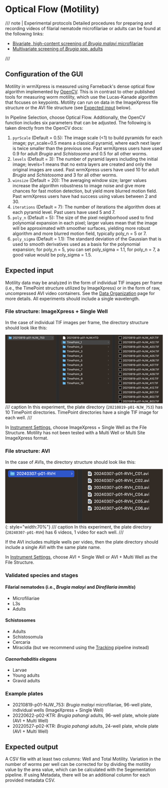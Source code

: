 # Optical Flow (Motility)

/// note | Experimental protocols
Detailed procedures for preparing and recording videos of filarial nematode microfilariae or adults can be found at the following links:

- [Bivariate, high-content screening of *Brugia malayi* microfilariae](https://protocolexchange.researchsquare.com/article/pex-1916/v2)  
- [Multivariate screening of *Brugia* spp. adults](https://protocolexchange.researchsquare.com/article/pex-1918/v2)

///

## Configuration of the GUI

Motility in wrmXpress is measured using Farneback's dense optical flow algorithm implemented by [OpenCV](https://docs.opencv.org/4.6.0/dc/d6b/group__video__track.html#ga5d10ebbd59fe09c5f650289ec0ece5af). This is in contrast to other published tools for measuring worm motility, which use the Lucas-Kanade algorithm that focuses on keypoints. Motility can run on data in the ImageXpress file structure or the AVI file structure (see [Expected input](#expected-input) below).

In Pipeline Selection, choose Optical Flow. Additionally, the OpenCV function includes six parameters that can be adjusted. The following is taken directly from the OpenCV docs:

1. `pyrScale` (Default = 0.5): The image scale (<1) to build pyramids for each image; pyr_scale=0.5 means a classical pyramid, where each next layer is twice smaller than the previous one. Past wrmXpress users have used 0.9 for adult *Brugia* and *Schistosoma* and 0.5 for all other worms.
2. `levels` (Default = 3): The number of pyramid layers including the initial image; levels=1 means that no extra layers are created and only the original images are used. Past wrmXpress users have used 10 for adult *Brugia* and *Schistosoma* and 3 for all other worms.
3. `winsize` (Default = 20): The averaging window size; larger values increase the algorithm robustness to image noise and give more chances for fast motion detection, but yield more blurred motion field. Past wrmXpress users have had success using values between 2 and 30.
4. `iterations` (Default = 7): The number of iterations the algorithm does at each pyramid level. Past users have used 5 and 7.
5. `poly_n` (Default = 5): The size of the pixel neighborhood used to find polynomial expansion in each pixel; larger values mean that the image will be approximated with smoother surfaces, yielding more robust algorithm and more blurred motion field, typically poly_n = 5 or 7.
6. `poly_sigma` (Default = 1.1): The standard deviation of the Gaussian that is used to smooth derivatives used as a basis for the polynomial expansion; for poly_n = 5, you can set poly_sigma = 1.1, for poly_n = 7, a good value would be poly_sigma = 1.5.

## Expected input

Motility data may be analyzed in the form of individual TIF images per frame (i.e., the TimePoint structure utilized by ImageXpress) or in the form of raw, uncompressed AVI video containers. See the [Data Organization](../../data_organization.md) page for more details.  All experiments should include a single wavelength.

### File structure: ImageXpress + Single Well

In the case of individual TIF images per frame, the directory structure should look like this:

![Structure for individual TIF images](../../img/tif_structure.png)
/// caption
In this experiment, the plate directory (`20210819-p01-NJW_753`) has 10 TimePoint directories. TimePoint directories have a single TIF image for each well.
///

In [Instrument Settings](../instrument_settings.md), choose ImageXpress + Single Well as the File Structure. Motility has not been tested with a Multi Well or Multi Site ImageXpress format.

### File structure: AVI

In the case of AVIs, the directory structure should look like this:

![Structure for individual AVI videos](../../img/avi_structure.png){: style="width:70%"}
/// caption
In this experiment, the plate directory (`20240307-p01-RVH`) has 6 videos, 1 video for each well.
///

If the AVI includes multiple wells per video, then the plate directory should include a single AVI with the same plate name.

In [Instrument Settings](../instrument_settings.md), choose AVI + Single Well or AVI + Multi Well as the File Structure.

### Validated species and stages

#### Filarial nematodes (i.e., *Brugia malayi* and *Dirofilaria immitis*)

- Microfiliariae
- L3s
- Adults
  
#### Schistosomes

- Adults
- Schistosomula
- Cercaria
- Miracidia (but we recommend using the [Tracking](tracking.md) pipeline instead)
  
#### *Caenorhabditis elegans*

- Larvae
- Young adults
- Gravid adults

### Example plates

- 20210819-p01-NJW_753: *Brugia malayi* microfilariae, 96-well plate, individual wells (ImageXpress + Single Well)
- 20220622-p02-KTR: *Brugia pahangi* adults, 96-well plate, whole plate (AVI + Multi Well)
- 20220527-p02-KTR: *Brugia pahangi* adults, 24-well plate, whole plate (AVI + Multi Well)

## Expected output

A CSV file with at least two columns: Well and Total Motility. Variation in the number of worms per well can be corrected for by dividing the motility value by the area value, which can be calculated with the Segementation pipeline. If using Metadata, there will be an additional column for each provided metadata CSV.
